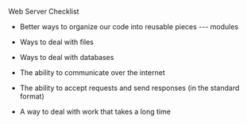 Web Server Checklist

- Better ways to organize our code into reusable pieces --- modules

- Ways to deal with files

- Ways to deal with databases

- The ability to communicate over the internet

- The ability to accept requests and send responses (in the standard format)

- A way to deal with work that takes a long time